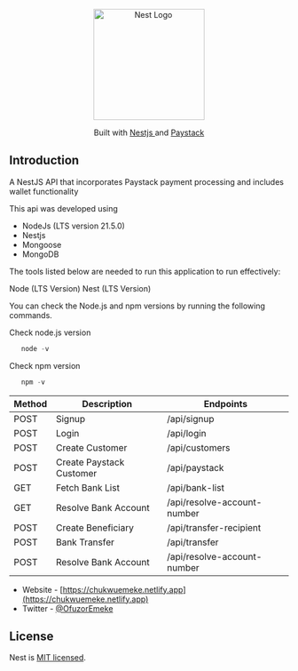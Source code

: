 <p align="center">
  <a href="http://nestjs.com/" target="blank"><img src="https://nestjs.com/img/logo-small.svg" width="200" alt="Nest Logo" /></a>
</p>

[circleci-image]: https://img.shields.io/circleci/build/github/nestjs/nest/master?token=abc123def456
[circleci-url]: https://circleci.com/gh/nestjs/nest

  <p align="center">Built with <a href="http://nestjs.com" target="_blank">Nestjs </a>and  <a href="http://paystack.com" target="_blank">Paystack</a></p>

   

## Introduction
A NestJS API that incorporates Paystack payment processing and includes wallet functionality

This api was developed using

* NodeJs (LTS version 21.5.0)
* Nestjs
* Mongoose 
* MongoDB

The tools listed below are needed to run this application to run effectively:

Node (LTS Version)
Nest (LTS Version)

You can check the Node.js and npm versions by running the following commands.

Check node.js version
```typescript
   node -v
```
Check npm version
```typescript
   npm -v
```

| Method       | Description              | Endpoints                     |
|--------------|--------------------------|-------------------------------|
| POST         | Signup                   | /api/signup                   |
| POST         | Login                    | /api/login                    |
| POST         | Create Customer          | /api/customers                |
| POST         | Create Paystack Customer | /api/paystack                 |
| GET          | Fetch Bank List          | /api/bank-list                |
| GET          | Resolve Bank Account     | /api/resolve-account-number   |
| POST         | Create Beneficiary       | /api/transfer-recipient       |
| POST         | Bank Transfer            | /api/transfer                 |
| POST         | Resolve Bank Account     | /api/resolve-account-number   |

- Website - [https://chukwuemeke.netlify.app](https://chukwuemeke.netlify.app)
- Twitter - [@OfuzorEmeke](https://twitter.com/OfuzorEmeke)

## License

Nest is [MIT licensed](LICENSE).

